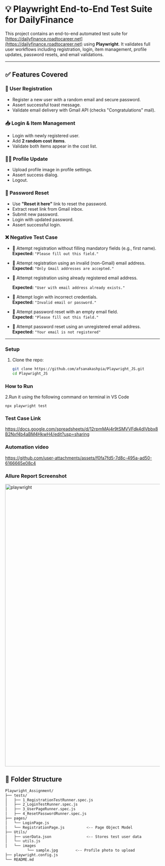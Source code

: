 # 💡 Playwright End-to-End Test Suite for DailyFinance

This project contains an end-to-end automated test suite for [https://dailyfinance.roadtocareer.net](https://dailyfinance.roadtocareer.net) using **Playwright**. It validates full user workflows including registration, login, item management, profile updates, password resets, and email validations.

---

## ✅ Features Covered

### 🔐 User Registration
- Register a new user with a random email and secure password.
- Assert successful toast message.
- Validate email delivery with Gmail API (checks "Congratulations" mail).

### 📥 Login & Item Management
- Login with newly registered user.
- Add **2 random cost items**.
- Validate both items appear in the cost list.

### 🧑‍💼 Profile Update
- Upload profile image in profile settings.
- Assert success dialog.
- Logout.

### 🔁 Password Reset
- Use **"Reset it here"** link to reset the password.
- Extract reset link from Gmail inbox.
- Submit new password.
- Login with updated password.
- Assert successful login.

### ❌ Negative Test Case

- 🚫 Attempt registration without filling mandatory fields (e.g., first name).  
  **Expected:** `"Please fill out this field."`

- 🚫 Attempt registration using an invalid (non-Gmail) email address.  
  **Expected:** `"Only Gmail addresses are accepted."`

 - 🚫 Attempt registration using already registered email address.

    **Expected:** `"User with email address already exists."`

- 🚫 Attempt login with incorrect credentials.  
  **Expected:** `"Invalid email or password."`

- 🚫 Attempt password reset with an empty email field.  
  **Expected:** `"Please fill out this field."`

- 🚫 Attempt password reset using an unregistered email address.  
  **Expected:** `"Your email is not registered"`

---

### Setup

1. Clone the repo:
   ```bash
   git clone https://github.com/afsanakashpia/Playwright_JS.git
   cd Playwright_JS

### How to Run   
2.Run it using the following command on terminal in VS Code 
 
  ``` npx playwright test ```

### Test Case Link
  https://docs.google.com/spreadsheets/d/12rpmMAj4r9tSMVVFdk4dlVbbx8B2Nxf4b4aBM4HkwH4/edit?usp=sharing

### Automation video


https://github.com/user-attachments/assets/f0fa7fd5-7d8c-495a-ad50-6166665e08c4




### Allure Report Screenshot

<img width="916" alt="playwright" src="https://github.com/user-attachments/assets/9a29c6e8-6a34-4dd9-a03c-4eb268400bd4" />


## 📂 Folder Structure

```bash
Playwright_Assignment/
├── tests/
│   ├── 1_RegistrationTestRunner.spec.js
│   ├── 2_LoginTestRunner.spec.js
│   ├── 3_UserPageRunner.spec.js
│   ├── 4_ResetPasswordRunner.spec.js
├── pages/
│   └── LoginPage.js
│   └── RegistrationPage.js          <-- Page Object Model
├── Utils/
│   ├── userData.json                <-- Stores test user data
│   └── utils.js
│   └── images
          └── sample.jpg        <-- Profile photo to upload                                        
├── playwright.config.js
└── README.md 






